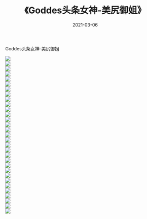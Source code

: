 ﻿---
layout: post
title:  《Goddes头条女神-美尻御姐》
date:   2021-03-06
img: http://img.660000.xyz/Sharelink/网络美图/2021/Goddes头条女神-美尻御姐/000.jpg
categories: [美女, 清纯, 唯美]
---

Goddes头条女神-美尻御姐

  ![](http://img.660000.xyz/Sharelink/网络美图/2021/Goddes头条女神-美尻御姐/001.jpg) <br> ![](http://img.660000.xyz/Sharelink/网络美图/2021/Goddes头条女神-美尻御姐/002.jpg) <br> ![](http://img.660000.xyz/Sharelink/网络美图/2021/Goddes头条女神-美尻御姐/003.jpg) <br> ![](http://img.660000.xyz/Sharelink/网络美图/2021/Goddes头条女神-美尻御姐/004.jpg) <br> ![](http://img.660000.xyz/Sharelink/网络美图/2021/Goddes头条女神-美尻御姐/005.jpg) <br> ![](http://img.660000.xyz/Sharelink/网络美图/2021/Goddes头条女神-美尻御姐/006.jpg) <br> ![](http://img.660000.xyz/Sharelink/网络美图/2021/Goddes头条女神-美尻御姐/007.jpg) <br> ![](http://img.660000.xyz/Sharelink/网络美图/2021/Goddes头条女神-美尻御姐/008.jpg) <br> ![](http://img.660000.xyz/Sharelink/网络美图/2021/Goddes头条女神-美尻御姐/009.jpg) <br> ![](http://img.660000.xyz/Sharelink/网络美图/2021/Goddes头条女神-美尻御姐/010.jpg) <br> ![](http://img.660000.xyz/Sharelink/网络美图/2021/Goddes头条女神-美尻御姐/011.jpg) <br> ![](http://img.660000.xyz/Sharelink/网络美图/2021/Goddes头条女神-美尻御姐/012.jpg) <br> ![](http://img.660000.xyz/Sharelink/网络美图/2021/Goddes头条女神-美尻御姐/013.jpg) <br> ![](http://img.660000.xyz/Sharelink/网络美图/2021/Goddes头条女神-美尻御姐/014.jpg) <br> ![](http://img.660000.xyz/Sharelink/网络美图/2021/Goddes头条女神-美尻御姐/015.jpg) <br> ![](http://img.660000.xyz/Sharelink/网络美图/2021/Goddes头条女神-美尻御姐/016.jpg) <br> ![](http://img.660000.xyz/Sharelink/网络美图/2021/Goddes头条女神-美尻御姐/017.jpg) <br> ![](http://img.660000.xyz/Sharelink/网络美图/2021/Goddes头条女神-美尻御姐/018.jpg) <br> ![](http://img.660000.xyz/Sharelink/网络美图/2021/Goddes头条女神-美尻御姐/019.jpg) <br> ![](http://img.660000.xyz/Sharelink/网络美图/2021/Goddes头条女神-美尻御姐/020.jpg) <br> ![](http://img.660000.xyz/Sharelink/网络美图/2021/Goddes头条女神-美尻御姐/021.jpg) <br> ![](http://img.660000.xyz/Sharelink/网络美图/2021/Goddes头条女神-美尻御姐/022.jpg) <br> ![](http://img.660000.xyz/Sharelink/网络美图/2021/Goddes头条女神-美尻御姐/023.jpg) <br> ![](http://img.660000.xyz/Sharelink/网络美图/2021/Goddes头条女神-美尻御姐/024.jpg) <br> ![](http://img.660000.xyz/Sharelink/网络美图/2021/Goddes头条女神-美尻御姐/025.jpg) <br> ![](http://img.660000.xyz/Sharelink/网络美图/2021/Goddes头条女神-美尻御姐/026.jpg) <br> ![](http://img.660000.xyz/Sharelink/网络美图/2021/Goddes头条女神-美尻御姐/027.jpg) <br> ![](http://img.660000.xyz/Sharelink/网络美图/2021/Goddes头条女神-美尻御姐/028.jpg) <br> ![](http://img.660000.xyz/Sharelink/网络美图/2021/Goddes头条女神-美尻御姐/029.jpg) <br> ![](http://img.660000.xyz/Sharelink/网络美图/2021/Goddes头条女神-美尻御姐/030.jpg) <br> ![](http://img.660000.xyz/Sharelink/网络美图/2021/Goddes头条女神-美尻御姐/031.jpg) <br>